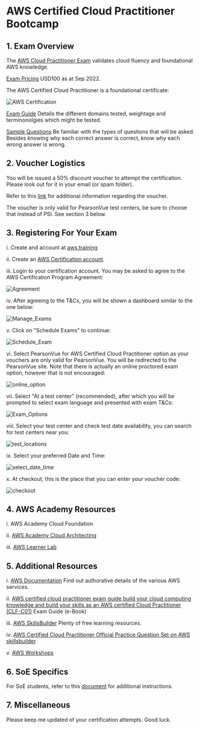# AWS Certified Cloud Practitioner Bootcamp

## 1. Exam Overview

The [AWS Cloud Practitioner Exam](https://aws.amazon.com/certification/certified-cloud-practitioner/) validates cloud fluency and foundational AWS knowledge.  

[Exam Pricing](https://aws.amazon.com/certification/policies/before-testing/#Exam_pricing) USD100 as at Sep 2022.

The AWS Certified Cloud Practitioner is a foundational certificate:

![AWS Certification](https://d2908q01vomqb2.cloudfront.net/77de68daecd823babbb58edb1c8e14d7106e83bb/2019/02/01/AWS-Cerfified.png)

[Exam Guide](https://d1.awsstatic.com/training-and-certification/docs-cloud-practitioner/AWS-Certified-Cloud-Practitioner_Exam-Guide.pdf) Details the different domains tested, weightage and terminonolgies which might be tested.

[Sample Questions](https://d1.awsstatic.com/training-and-certification/docs-cloud-practitioner/AWS-Certified-Cloud-Practitioner_Sample-Questions.pdf) Be familiar with the types of questions that will be asked.  Besides knowing why each correct answer is correct, know why each wrong answer is wrong.  

## 2. Voucher Logistics

You will be issued a 50% discount voucher to attempt the certification.  Please look out for it in your email (or spam folder).

Refer to this [link](https://docs.google.com/document/d/1Zfh0UThVyRkBSZZzVM_hJm3XucDMC_l-80VUSA0gbhE/edit?usp=sharing) for additional information regarding the voucher.

The voucher is only valid for PearsonVue test centers, be sure to choose that instead of PSI.  See section 3 below.

## 3. Registering For Your Exam

i. Create and account at [aws.training](https://www.aws.training/)

ii. Create an [AWS Certification account](https://www.aws.training/Certification).

iii. Login to your certification account. You may be asked to agree to the AWS Certification Program Agreement:

![Agreement](images/agreement.png)

iv. After agreeing to the T&Cs, you will be shown a dashboard similar to the one below:

![Manage_Exams](images/manage_exams.png)

v. Click on "Schedule Exams" to continue:

![Schedule_Exam](images/schedule_exam.png)

vi. Select PearsonVue for AWS Certified Cloud Practitioner option as your vouchers are only valid for PearsonVue.  You will be redirected to the PearsonVue site.  Note that there is actually an online proctored exam option, however that is not encouraged:

![online_option](images/online_option.png)

vii. Select "At a test center" (recommended), after which you will be prompted to select exam language and presented with exam T&Cs:

![Exam_Options](images/exam_options.png)

viii. Select your test center and check test date availability, you can search for test centers near you:

![test_locations](images/test_locations.png)

ix. Select your preferred Date and Time:

![select_date_time](images/select_date_time.png)

x. At checkout, this is the place that you can enter your voucher code:

![checkout](images/checkout.png)

## 4. AWS Academy Resources

i. AWS Academy Cloud Foundation

ii. [AWS Academy Cloud Architecting](https://awsacademy.instructure.com/courses/25499)

iii. [AWS Learner Lab](https://awsacademy.instructure.com/courses/25746)

## 5. Additional Resources

i. [AWS Documentation](https://docs.aws.amazon.com/) Find out authorative details of the various AWS services.

ii. [AWS certified cloud practitioner exam guide build your cloud computing knowledge and build your skills as an AWS certified Cloud Practitioner (CLF-C01)](https://lyclibtnc.azurewebsites.net/?url=https://ebookcentral.proquest.com/lib/np/detail.action?docID=6843038) Exam Guide (e-Book)

iii. [AWS SkillsBuilder](https://explore.skillbuilder.aws/learn) Plenty of free learning resources.

iv. [AWS Certified Cloud Practitioner Official Practice Question Set on AWS skillsbuilder](https://explore.skillbuilder.aws/learn/course/external/view/elearning/12483/aws-certified-cloud-practitioner-practice-question-set-clf-c01-english)

v. [AWS Workshops](https://workshops.aws/)

## 6. SoE Specifics

For SoE students, refer to this [document](https://docs.google.com/document/d/1Rvdm3mQcxuglpftlvNM9z-h2xkTSxNJg_QxaxFAk_HI/edit?usp=sharing) for additional instructions.

## 7. Miscellaneous

Please keep me updated of your certification attempts.  Good luck.

